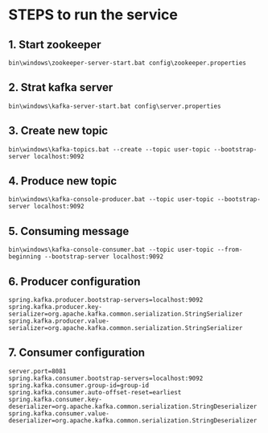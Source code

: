 # STEPS to run the service 

##  1. Start zookeeper
```shell
bin\windows\zookeeper-server-start.bat config\zookeeper.properties
```

## 2. Strat kafka server
```shell
bin\windows\kafka-server-start.bat config\server.properties
```

## 3. Create new topic 
```shell
bin\windows\kafka-topics.bat --create --topic user-topic --bootstrap-server localhost:9092
```

## 4. Produce new topic
```shell
bin\windows\kafka-console-producer.bat --topic user-topic --bootstrap-server localhost:9092
```

## 5. Consuming message
```shell
bin\windows\kafka-console-consumer.bat --topic user-topic --from-beginning --bootstrap-server localhost:9092
```

## 6. Producer configuration
```shell
spring.kafka.producer.bootstrap-servers=localhost:9092
spring.kafka.producer.key-serializer=org.apache.kafka.common.serialization.StringSerializer
spring.kafka.producer.value-serializer=org.apache.kafka.common.serialization.StringSerializer
```

## 7. Consumer configuration
```shell
server.port=8081
spring.kafka.consumer.bootstrap-servers=localhost:9092
spring.kafka.consumer.group-id=group-id
spring.kafka.consumer.auto-offset-reset=earliest
spring.kafka.consumer.key-deserializer=org.apache.kafka.common.serialization.StringDeserializer
spring.kafka.consumer.value-deserializer=org.apache.kafka.common.serialization.StringDeserializer
```
